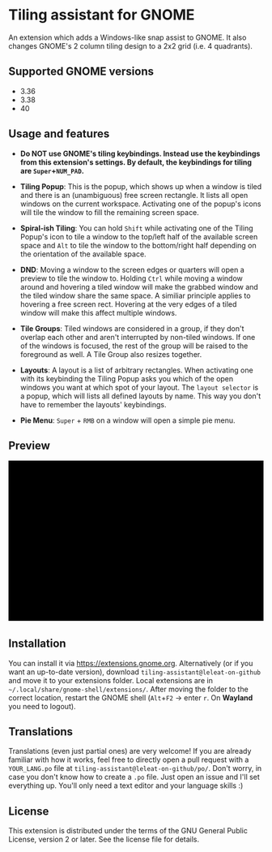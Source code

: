 # Tiling assistant for GNOME

An extension which adds a Windows-like snap assist to GNOME. It also changes GNOME's 2 column tiling design to a 2x2 grid (i.e. 4 quadrants).

## Supported GNOME versions

- 3.36
- 3.38
- 40

## Usage and features

- **Do NOT use GNOME's tiling keybindings. Instead use the keybindings from this extension's settings. By default, the keybindings for tiling are `Super`+`NUM_PAD`.**

- **Tiling Popup**: This is the popup, which shows up when a window is tiled and there is an (unambiguous) free screen rectangle. It lists all open windows on the current workspace. Activating one of the popup's icons will tile the window to fill the remaining screen space.

- **Spiral-ish Tiling**: You can hold `Shift` while activating one of the Tiling Popup's icon to tile a window to the top/left half of the available screen space and `Alt` to tile the window to the bottom/right half depending on the orientation of the available space.

- **DND**: Moving a window to the screen edges or quarters will open a preview to tile the window to. Holding `Ctrl` while moving a window around and hovering a tiled window will make the grabbed window and the tiled window share the same space. A similiar principle applies to hovering a free screen rect. Hovering at the very edges of a tiled window will make this affect multiple windows.

- **Tile Groups**: Tiled windows are considered in a group, if they don't overlap each other and aren't interrupted by non-tiled windows. If one of the windows is focused, the rest of the group will be raised to the foreground as well. A Tile Group also resizes together.

- **Layouts**: A layout is a list of arbitrary rectangles. When activating one with its keybinding the Tiling Popup asks you which of the open windows you want at which spot of your layout. The `layout selector` is a popup, which will lists all defined layouts by name. This way you don't have to remember the layouts' keybindings.

- **Pie Menu**: `Super` + `RMB` on a window will open a simple pie menu.

## Preview

![Preview](preview.gif)

## Installation

You can install it via https://extensions.gnome.org. Alternatively (or if you want an up-to-date version), download `tiling-assistant@leleat-on-github` and move it to your extensions folder. Local extensions are in `~/.local/share/gnome-shell/extensions/`. After moving the folder to the correct location, restart the GNOME shell (`Alt`+`F2` -> enter `r`. On **Wayland** you need to logout).

## Translations

Translations (even just partial ones) are very welcome!
If you are already familiar with how it works, feel free to directly open a pull request with a `YOUR_LANG.po` file at `tiling-assistant@leleat-on-github/po/`.
Don't worry, in case you don't know how to create a `.po` file. Just open an issue and I'll set everything up. You'll only need a text editor and your language skills :)

## License

This extension is distributed under the terms of the GNU General Public License, version 2 or later. See the license file for details.
